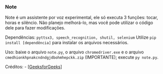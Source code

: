 ### Note

Note é um assistente por voz experimental, ele só executa 3 funções: tocar, horas e silêncio.
Não planejo melhorá-lo, mas você pode utilizar o código dele para fazer modificações.

Dependências: 
```pyttsx3, speech_recognition, shutil, selenium```
Utilize `pip install [dependência]` para instalar os arquivos necessários.

Uso: baixe o arquivo `note.py`, o arquivo `chromedriver.exe` e o arquivo `cmedhionkhpnakcndndgjdbohmhepckk.zip` (IMPORTANTE); execute `py note.py`.

Créditos: - [<a href="https://www.geeksforgeeks.org/voice-assistant-using-python]">GeeksforGeeks</a>]
